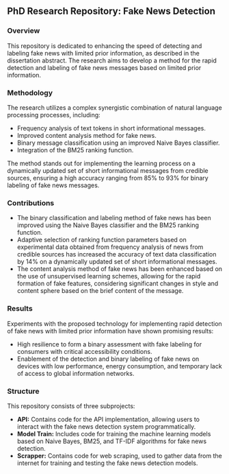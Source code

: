 ## PhD Research Repository: Fake News Detection

### Overview
This repository is dedicated to enhancing the speed of detecting and labeling fake news with limited prior information, as described in the dissertation abstract. The research aims to develop a method for the rapid detection and labeling of fake news messages based on limited prior information.

### Methodology
The research utilizes a complex synergistic combination of natural language processing processes, including:

- Frequency analysis of text tokens in short informational messages.
- Improved content analysis method for fake news.
- Binary message classification using an improved Naive Bayes classifier.
- Integration of the BM25 ranking function.

The method stands out for implementing the learning process on a dynamically updated set of short informational messages from credible sources, ensuring a high accuracy ranging from 85% to 93% for binary labeling of fake news messages.

### Contributions
- The binary classification and labeling method of fake news has been improved using the Naive Bayes classifier and the BM25 ranking function.
- Adaptive selection of ranking function parameters based on experimental data obtained from frequency analysis of news from credible sources has increased the accuracy of text data classification by 14% on a dynamically updated set of short informational messages.
- The content analysis method of fake news has been enhanced based on the use of unsupervised learning schemes, allowing for the rapid formation of fake features, considering significant changes in style and content sphere based on the brief content of the message.

### Results
Experiments with the proposed technology for implementing rapid detection of fake news with limited prior information have shown promising results:

- High resilience to form a binary assessment with fake labeling for consumers with critical accessibility conditions.
- Enablement of the detection and binary labeling of fake news on devices with low performance, energy consumption, and temporary lack of access to global information networks.

### Structure
This repository consists of three subprojects:

- **API:** Contains code for the API implementation, allowing users to interact with the fake news detection system programmatically.
- **Model Train:** Includes code for training the machine learning models based on Naive Bayes, BM25, and TF-IDF algorithms for fake news detection.
- **Scrapper:** Contains code for web scraping, used to gather data from the internet for training and testing the fake news detection models.